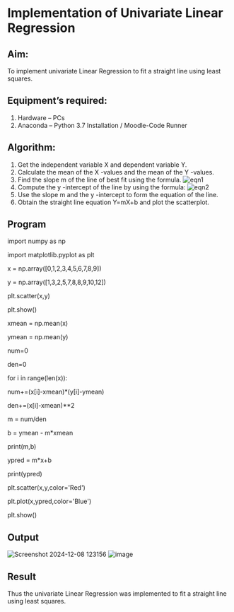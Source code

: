 # Implementation of Univariate Linear Regression
## Aim:
To implement univariate Linear Regression to fit a straight line using least squares.
## Equipment’s required:
1.	Hardware – PCs
2.	Anaconda – Python 3.7 Installation / Moodle-Code Runner
## Algorithm:
1.	Get the independent variable X and dependent variable Y.
2.	Calculate the mean of the X -values and the mean of the Y -values.
3.	Find the slope m of the line of best fit using the formula.
 ![eqn1](./eq1.jpg)
4.	Compute the y -intercept of the line by using the formula:
![eqn2](./eq2.jpg)  
5.	Use the slope m and the y -intercept to form the equation of the line.
6.	Obtain the straight line equation Y=mX+b and plot the scatterplot.
## Program


import numpy as np


import matplotlib.pyplot as plt

x = np.array([0,1,2,3,4,5,6,7,8,9])

y = np.array([1,3,2,5,7,8,8,9,10,12])

plt.scatter(x,y)

plt.show()

xmean = np.mean(x)

ymean = np.mean(y)

num=0

den=0

for i in range(len(x)):

num+=(x[i]-xmean)*(y[i]-ymean)

den+=(x[i]-xmean)**2

m = num/den

b = ymean - m*xmean

print(m,b)

ypred = m*x+b

print(ypred)

plt.scatter(x,y,color='Red')

plt.plot(x,ypred,color='Blue')

plt.show()


## Output
![Screenshot 2024-12-08 123156](https://github.com/user-attachments/assets/cb66c30e-61c8-4931-a67b-7a4e4a49b76b)
![image](https://github.com/user-attachments/assets/713adf5b-3e56-4528-b38b-076bf2555417)


## Result
Thus the univariate Linear Regression was implemented to fit a straight line using least squares.
